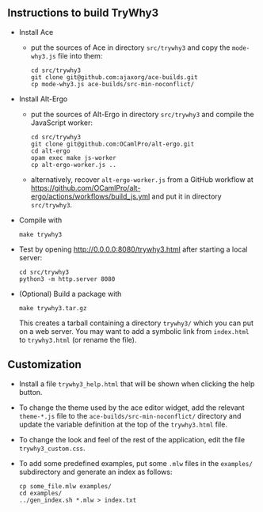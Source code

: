 Instructions to build TryWhy3
-----------------------------

  * Install Ace

      - put the sources of Ace in directory `src/trywhy3` and copy
        the `mode-why3.js` file into them:

            cd src/trywhy3
            git clone git@github.com:ajaxorg/ace-builds.git
            cp mode-why3.js ace-builds/src-min-noconflict/

  * Install Alt-Ergo

      - put the sources of Alt-Ergo in directory `src/trywhy3` and
        compile the JavaScript worker:

            cd src/trywhy3
            git clone git@github.com:OCamlPro/alt-ergo.git
            cd alt-ergo
            opam exec make js-worker
            cp alt-ergo-worker.js ..

      - alternatively, recover `alt-ergo-worker.js` from a GitHub workflow
        at https://github.com/OCamlPro/alt-ergo/actions/workflows/build_js.yml
        and put it in directory `src/trywhy3`.

  * Compile with

        make trywhy3

  * Test by opening http://0.0.0.0:8080/trywhy3.html after starting a local server:

        cd src/trywhy3
        python3 -m http.server 8080

  * (Optional) Build a package with

        make trywhy3.tar.gz

    This creates a tarball containing a directory `trywhy3/` which you
    can put on a web server. You may want to add a symbolic link from
    `index.html` to `trywhy3.html` (or rename the file).

Customization
-------------

  * Install a file `trywhy3_help.html` that will be shown when clicking
    the help button.

  * To change the theme used by the ace editor widget, add the
    relevant `theme-*.js` file to the `ace-builds/src-min-noconflict/`
    directory and update the variable definition at the top of the
    `trywhy3.html` file.

  * To change the look and feel of the rest of the application, edit
    the file `trywhy3_custom.css`.

  * To add some predefined examples, put some `.mlw` files in the
    `examples/` subdirectory and generate an index as follows:

        cp some_file.mlw examples/
        cd examples/
        ../gen_index.sh *.mlw > index.txt
